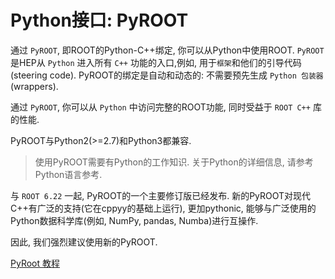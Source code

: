 
# Python接口: PyROOT

通过 `PyROOT`, 即ROOT的Python-C++绑定, 你可以从Python中使用ROOT.
`PyROOT` 是HEP从 `Python` 进入所有 `C++` 功能的入口,例如, 用于`框架`和他们的引导代码(steering code).
PyROOT的绑定是自动和动态的: 不需要预先生成 `Python 包装器`(wrappers).

通过 `PyROOT`, 你可以从 `Python` 中访问完整的ROOT功能, 同时受益于 `ROOT C++` 库的性能.

PyROOT与Python2(>=2.7)和Python3都兼容.

>使用PyROOT需要有Python的工作知识.
>关于Python的详细信息, 请参考Python语言参考.

与 `ROOT 6.22` 一起, PyROOT的一个主要修订版已经发布.
新的PyROOT对现代C++有广泛的支持(它在cppyy的基础上运行), 更加pythonic,
能够与广泛使用的Python数据科学库(例如, NumPy, pandas, Numba)进行互操作.

因此, 我们强烈建议使用新的PyROOT.

[PyRoot 教程](https://root.cern/doc/master/group__tutorial__pyroot.html)

